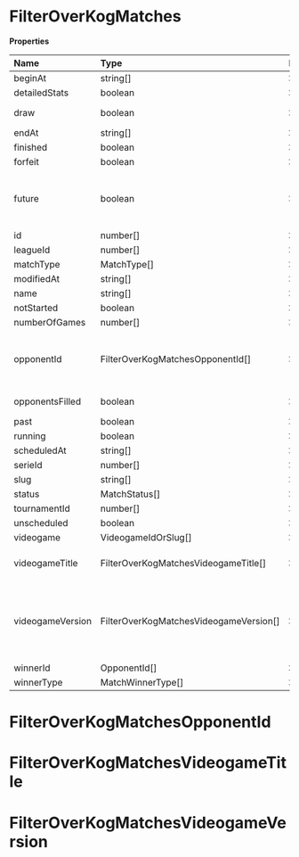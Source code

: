 # FilterOverKogMatches

**Properties**

| Name             | Type                                   | Required | Description                                                                                                                                                                                                               |
| :--------------- | :------------------------------------- | :------- | :------------------------------------------------------------------------------------------------------------------------------------------------------------------------------------------------------------------------ |
| beginAt          | string[]                               | ❌       |                                                                                                                                                                                                                           |
| detailedStats    | boolean                                | ❌       | Whether the match offers full stats                                                                                                                                                                                       |
| draw             | boolean                                | ❌       | Whether result of the match is a draw                                                                                                                                                                                     |
| endAt            | string[]                               | ❌       |                                                                                                                                                                                                                           |
| finished         | boolean                                | ❌       |                                                                                                                                                                                                                           |
| forfeit          | boolean                                | ❌       | Whether match was forfeited                                                                                                                                                                                               |
| future           | boolean                                | ❌       | `true` for future matches only, `false` for past matches only. <br/>Filtering is done on the `begin_at` value, so matches with `running` status will not appear if `true`.                                                |
| id               | number[]                               | ❌       |                                                                                                                                                                                                                           |
| leagueId         | number[]                               | ❌       |                                                                                                                                                                                                                           |
| matchType        | MatchType[]                            | ❌       |                                                                                                                                                                                                                           |
| modifiedAt       | string[]                               | ❌       |                                                                                                                                                                                                                           |
| name             | string[]                               | ❌       |                                                                                                                                                                                                                           |
| notStarted       | boolean                                | ❌       |                                                                                                                                                                                                                           |
| numberOfGames    | number[]                               | ❌       |                                                                                                                                                                                                                           |
| opponentId       | FilterOverKogMatchesOpponentId[]       | ❌       | A Team or a Player (id or slug). You can use`filter[winner_type]=Team` or `filter[winner_type]=Player` to focus on teams or players.                                                                                      |
| opponentsFilled  | boolean                                | ❌       | Whether a match has opponents filled i.e. opponents are not TBD.                                                                                                                                                          |
| past             | boolean                                | ❌       |                                                                                                                                                                                                                           |
| running          | boolean                                | ❌       |                                                                                                                                                                                                                           |
| scheduledAt      | string[]                               | ❌       |                                                                                                                                                                                                                           |
| serieId          | number[]                               | ❌       |                                                                                                                                                                                                                           |
| slug             | string[]                               | ❌       |                                                                                                                                                                                                                           |
| status           | MatchStatus[]                          | ❌       |                                                                                                                                                                                                                           |
| tournamentId     | number[]                               | ❌       |                                                                                                                                                                                                                           |
| unscheduled      | boolean                                | ❌       |                                                                                                                                                                                                                           |
| videogame        | VideogameIdOrSlug[]                    | ❌       |                                                                                                                                                                                                                           |
| videogameTitle   | FilterOverKogMatchesVideogameTitle[]   | ❌       | A videogame title id or slug. <br/>Only for `/csgo/*`, `/codmw/*`, `/fifa/*` and `/ow/*` endpoints <br/>                                                                                                                  |
| videogameVersion | FilterOverKogMatchesVideogameVersion[] | ❌       | Filter by the names of videogame versions, all versions using `filter[videogame_version]=all`, or by the latest version using `filter[videogame_version]=latest` <br/>Only for `valorant/*` and `/lol/*` endpoints. <br/> |
| winnerId         | OpponentId[]                           | ❌       |                                                                                                                                                                                                                           |
| winnerType       | MatchWinnerType[]                      | ❌       |                                                                                                                                                                                                                           |

# FilterOverKogMatchesOpponentId

# FilterOverKogMatchesVideogameTitle

# FilterOverKogMatchesVideogameVersion
